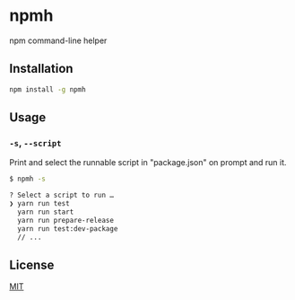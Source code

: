 # npmh

npm command-line helper

## Installation


```bash
npm install -g npmh
```

## Usage

### `-s`, `--script`

Print and select the runnable script in "package.json" on prompt and run it.

```bash
$ npmh -s

? Select a script to run … 
❯ yarn run test
  yarn run start
  yarn run prepare-release
  yarn run test:dev-package
  // ...
```

## License
[MIT](https://choosealicense.com/licenses/mit/)
